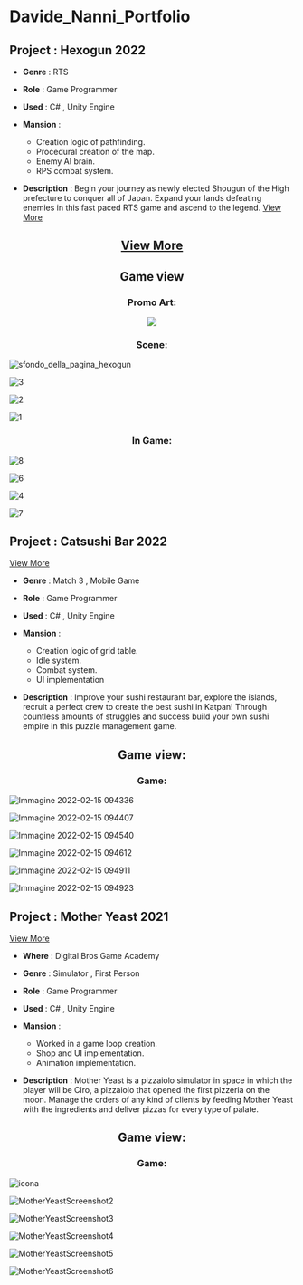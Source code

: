 # Davide_Nanni_Portfolio

## Project : Hexogun 2022

- **Genre** : RTS

- **Role** : Game Programmer 

- **Used** : C# , Unity Engine

- **Mansion** :
    - Creation logic of pathfinding.
    - Procedural creation of the map.
    - Enemy AI brain.
    - RPS combat system.
    
- **Description** : Begin your journey as newly elected Shougun of the High prefecture to conquer all of Japan. Expand your lands defeating enemies in this fast paced RTS game and ascend to the legend.
[View More](https://github.com/dnanni96/Davide_Nanni_Portfolio/blob/main/Projects/Catsushi%20Bar.md)

<h2 align="center"><a href="https://github.com/dnanni96/Davide_Nanni_Portfolio/blob/main/Projects/Catsushi%20Bar.md">View More</a></h2>

<h2 align="center">  </h2>
 <h2 align="center"> Game view </h2>
 
 <h3 align="center"> Promo Art: </h3>
 
 <p align="center">
  <img src="https://user-images.githubusercontent.com/90765270/178946970-3063e253-8f79-4571-8638-e99eff6b6b87.png">
 </p>
 
 <h3 align="center"> Scene: </h3>
 
 <p align="center">
  
 ![sfondo_della_pagina_hexogun](https://user-images.githubusercontent.com/90765270/178947036-288cb045-6cf0-4b94-a937-f5546f71559f.png)
 
 ![3](https://user-images.githubusercontent.com/90765270/178947086-e5b4568b-2613-4733-98b8-81f2c75baec7.png)
 
 ![2](https://user-images.githubusercontent.com/90765270/178947167-e82a59c9-ef19-4116-8a8d-a72004914f13.png)
 
 ![1](https://user-images.githubusercontent.com/90765270/178947373-d4775f6e-402b-44d4-bcb7-4f58321e2f24.png)
 
 <h3 align="center"> In Game: </h3>
 
 ![8](https://user-images.githubusercontent.com/90765270/178947272-098bb498-6e8a-4c96-ba38-b667d8d8b4da.png)
 
 ![6](https://user-images.githubusercontent.com/90765270/178947333-0416140f-00cf-4a95-957f-ca9be489b5ad.png)
 
 ![4](https://user-images.githubusercontent.com/90765270/178947415-f98dc337-78b9-40ff-b43a-00a44773dd5a.png)

 ![7](https://user-images.githubusercontent.com/90765270/178947444-22b37f64-93b7-42f5-9ca9-cfa6838090cb.png)

 </p>

## Project : Catsushi Bar 2022

[View More](https://github.com/dnanni96/Davide_Nanni_Portfolio/blob/main/Projects/Catsushi%20Bar.md)
- **Genre** : Match 3 , Mobile Game

- **Role** : Game Programmer 

- **Used** : C# , Unity Engine

- **Mansion** :
    - Creation logic of grid table.
    - Idle system.
    - Combat system.
    - UI implementation
    
- **Description** : Improve your sushi restaurant bar, explore the islands, recruit a perfect crew to create the best sushi in Katpan! Through countless amounts of struggles and success build your own sushi empire in this puzzle management game.

 <h2 align="center"> Game view: </h2>
 
 <h3 align="center"> Game: </h3>
 
 <p align="center">

![Immagine 2022-02-15 094336](https://user-images.githubusercontent.com/90765306/180239292-a63bf974-6e34-4fa2-8a89-c2698eb8d906.png)
 
![Immagine 2022-02-15 094407](https://user-images.githubusercontent.com/90765306/180239333-29adf374-694c-48f3-bafe-444ceda8ac3d.png)

![Immagine 2022-02-15 094540](https://user-images.githubusercontent.com/90765306/180239351-306d6a5f-1513-4805-ac3b-b2c57867d971.png)

![Immagine 2022-02-15 094612](https://user-images.githubusercontent.com/90765306/180239371-f712bcde-d9e3-479d-8573-5ebfe20bc1e7.png)

![Immagine 2022-02-15 094911](https://user-images.githubusercontent.com/90765306/180239384-285681b2-a7b3-4c94-bb8f-2e9542bf8578.png)

![Immagine 2022-02-15 094923](https://user-images.githubusercontent.com/90765306/180239424-cb91ce67-b6b5-4ec5-b7b6-5712d12ee6da.png)

</p>

## Project : Mother Yeast 2021

[View More](https://github.com/dnanni96/Davide_Nanni_Portfolio/blob/main/Projects/Catsushi%20Bar.md)

- **Where** : Digital Bros Game Academy

- **Genre** : Simulator , First Person

- **Role** : Game Programmer 

- **Used** : C# , Unity Engine

- **Mansion** :
    - Worked in a game loop creation.
    - Shop and UI implementation.
    - Animation implementation.
    
- **Description** : Mother Yeast is a pizzaiolo simulator in space in which the player will be Ciro, a pizzaiolo that opened the first pizzeria on the moon. Manage the orders of any kind of clients by feeding Mother Yeast with the ingredients and deliver pizzas for every type of palate.

<h2 align="center"> Game view: </h2>
 
 <h3 align="center"> Game: </h3>
 
 <p align="center">
 
![icona](https://user-images.githubusercontent.com/90765306/180239089-a08be928-3fa4-4be7-81ca-d5240248b202.png)

![MotherYeastScreenshot2](https://user-images.githubusercontent.com/90765306/180239109-66999d85-c9c9-41bb-be9a-9885b16d8b5c.png)

![MotherYeastScreenshot3](https://user-images.githubusercontent.com/90765306/180239142-70d279a3-f919-4cba-ad5e-e70146e5f705.png)

![MotherYeastScreenshot4](https://user-images.githubusercontent.com/90765306/180239156-b70aefe7-6eb1-43cb-b24b-e20d8d18d408.png)

![MotherYeastScreenshot5](https://user-images.githubusercontent.com/90765306/180239180-e5182d3b-120e-4a65-8638-28cf91a28b5c.png)

![MotherYeastScreenshot6](https://user-images.githubusercontent.com/90765306/180239194-94296b8a-bee1-4067-b062-8738287b7503.png)

</p>
